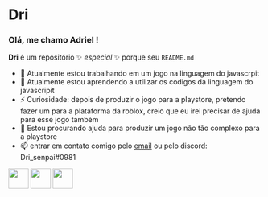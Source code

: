 # Dri

### Olá, me chamo Adriel ! 

**Dri** é um repositório ✨ _especial_ ✨ porque seu `README.md`


- 🔭 Atualmente estou trabalhando em um jogo na linguagem do javascrpit
- 🌱 Atualmente estou aprendendo a utilizar os codigos da linguagem do javascripit
- ⚡ Curiosidade: depois de produzir o jogo para a playstore, pretendo fazer um para a plataforma da roblox, creio que eu irei precisar de ajuda para esse jogo também
- 🤔 Estou procurando ajuda para produzir um jogo não tão complexo para a playstore
- 📫 entrar em contato comigo pelo [email](cruz.adriel@escola.pr.gov.br) 
ou pelo discord: Dri_senpai#0981


<img src="https://cdn.jsdelivr.net/gh/devicons/devicon/icons/git/git-original.svg" width="40" height="40"/> <img src="https://cdn.jsdelivr.net/gh/devicons/devicon/icons/java/java-original.svg" width="40" height="40"/> <img src="https://cdn.jsdelivr.net/gh/devicons/devicon/icons/linux/linux-original.svg" width="40" height="40"/>
